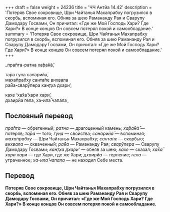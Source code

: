 +++
draft = false
weight = 24236
title = 'ЧЧ Антйа 14.42'
description = 'Потеряв Свое сокровище, Шри Чайтанья Махапрабху погрузился в скорбь, вспоминая его. Обняв за шею Рамананду Рая и Сварупу Дамодару Госвами, Он причитал: «Где же Мой Господь Хари? Где Хари?» В конце концов Он совсем потерял покой и самообладание.'
summary = 'Потеряв Свое сокровище, Шри Чайтанья Махапрабху погрузился в скорбь, вспоминая его. Обняв за шею Рамананду Рая и Сварупу Дамодару Госвами, Он причитал: «Где же Мой Господь Хари? Где Хари?» В конце концов Он совсем потерял покой и самообладание.'
+++

_пра̄пта-ратна ха̄ра̄н̃а̄,  
  
та̄ра гун̣а сан̇арийа̄,  
маха̄прабху санта̄пе вихвала  
ра̄йа-сварӯпера кан̣т̣ха дхари’,  
  
кахе ‘ха̄ха̄ хари хари’,  
дхаирйа гела, ха-ила̄ чапала_

## Пословный перевод

_пра̄пта_ — обретенный; _ратна_ — драгоценный камень; _ха̄ра̄н̃а̄_ — потеряв; _та̄ра_ — того; _гун̣а_ — свойства; _сан̇арийа̄_ — вспоминая; _маха̄прабху_ — Шри Чайтанья Махапрабху; _санта̄пе_ — скорбью; _вихвала_ — охваченный; _ра̄йа_ — Рамананду Рая; _сварӯпера_ — Сварупу Дамодару Госвами; _кан̣т̣ха_ _дхари’_ — обняв за шею; _кахе_ — сказал; _ха̄ха̄_ _хари_ _хари_ — где Хари, где же Хари; _дхаирйа_ — терпение; _гела_ — утраченное; _ха_\-_ила̄_ _чапала_ — не находил Себе места.

## Перевод

**Потеряв Свое сокровище, Шри Чайтанья Махапрабху погрузился в скорбь, вспоминая его. Обняв за шею Рамананду Рая и Сварупу Дамодару Госвами, Он причитал: «Где же Мой Господь Хари? Где Хари?» В конце концов Он совсем потерял покой и самообладание.**
